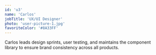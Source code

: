 ```yaml
---
id: 'u3'
name: 'Carlos'
jobTitle: 'UX/UI Designer'
photo: 'user-picture-1.jpg'
favoriteColor: '#8A33FF'
---
```

Carlos leads design sprints, user testing, and maintains the component library to ensure brand consistency across all products.
